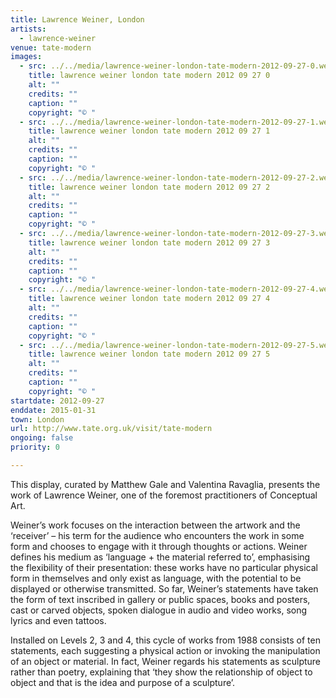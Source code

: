 ```yaml
---
title: Lawrence Weiner, London
artists:
  - lawrence-weiner
venue: tate-modern
images:
  - src: ../../media/lawrence-weiner-london-tate-modern-2012-09-27-0.webp
    title: lawrence weiner london tate modern 2012 09 27 0
    alt: ""
    credits: ""
    caption: ""
    copyright: "© "
  - src: ../../media/lawrence-weiner-london-tate-modern-2012-09-27-1.webp
    title: lawrence weiner london tate modern 2012 09 27 1
    alt: ""
    credits: ""
    caption: ""
    copyright: "© "
  - src: ../../media/lawrence-weiner-london-tate-modern-2012-09-27-2.webp
    title: lawrence weiner london tate modern 2012 09 27 2
    alt: ""
    credits: ""
    caption: ""
    copyright: "© "
  - src: ../../media/lawrence-weiner-london-tate-modern-2012-09-27-3.webp
    title: lawrence weiner london tate modern 2012 09 27 3
    alt: ""
    credits: ""
    caption: ""
    copyright: "© "
  - src: ../../media/lawrence-weiner-london-tate-modern-2012-09-27-4.webp
    title: lawrence weiner london tate modern 2012 09 27 4
    alt: ""
    credits: ""
    caption: ""
    copyright: "© "
  - src: ../../media/lawrence-weiner-london-tate-modern-2012-09-27-5.webp
    title: lawrence weiner london tate modern 2012 09 27 5
    alt: ""
    credits: ""
    caption: ""
    copyright: "© "
startdate: 2012-09-27
enddate: 2015-01-31
town: London
url: http://www.tate.org.uk/visit/tate-modern
ongoing: false
priority: 0

---
```


This display, curated by Matthew Gale and Valentina Ravaglia, presents the work of Lawrence Weiner, one of the foremost practitioners of Conceptual Art.

Weiner’s work focuses on the interaction between the artwork and the ‘receiver’ – his term for the audience who encounters the work in some form and chooses to engage with it through thoughts or actions. Weiner defines his medium as ‘language + the material referred to’, emphasising the flexibility of their presentation: these works have no particular physical form in themselves and only exist as language, with the potential to be displayed or otherwise transmitted. So far, Weiner’s statements have taken the form of text inscribed in gallery or public spaces, books and posters, cast or carved objects, spoken dialogue in audio and video works, song lyrics and even tattoos.

Installed on Levels 2, 3 and 4, this cycle of works from 1988 consists of ten statements, each suggesting a physical action or invoking the manipulation of an object or material. In fact, Weiner regards his statements as sculpture rather than poetry, explaining that ‘they show the relationship of object to object and that is the idea and purpose of a sculpture’.